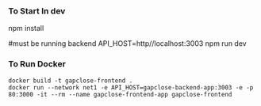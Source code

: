 ### To Start In dev

npm install

#must be running backend
API_HOST=http//localhost:3003 npm run dev


### To Run Docker

    docker build -t gapclose-frontend .
    docker run --network net1 -e API_HOST=gapclose-backend-app:3003 -e -p 80:3000 -it --rm --name gapclose-frontend-app gapclose-frontend